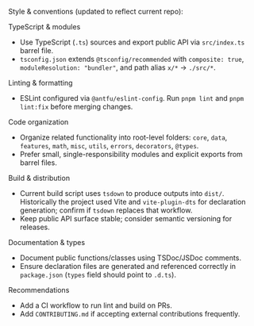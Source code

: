 Style & conventions (updated to reflect current repo):

TypeScript & modules
- Use TypeScript (`.ts`) sources and export public API via `src/index.ts` barrel file.
- `tsconfig.json` extends `@tsconfig/recommended` with `composite: true`, `moduleResolution: "bundler"`, and path alias `x/*` -> `./src/*`.

Linting & formatting
- ESLint configured via `@antfu/eslint-config`. Run `pnpm lint` and `pnpm lint:fix` before merging changes.

Code organization
- Organize related functionality into root-level folders: `core`, `data`, `features`, `math`, `misc`, `utils`, `errors`, `decorators`, `@types`.
- Prefer small, single-responsibility modules and explicit exports from barrel files.

Build & distribution
- Current build script uses `tsdown` to produce outputs into `dist/`. Historically the project used Vite and `vite-plugin-dts` for declaration generation; confirm if `tsdown` replaces that workflow.
- Keep public API surface stable; consider semantic versioning for releases.

Documentation & types
- Document public functions/classes using TSDoc/JSDoc comments.
- Ensure declaration files are generated and referenced correctly in `package.json` (`types` field should point to `.d.ts`).

Recommendations
- Add a CI workflow to run lint and build on PRs.
- Add `CONTRIBUTING.md` if accepting external contributions frequently.
